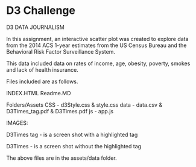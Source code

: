 # D3 Challenge

D3 DATA JOURNALISM


In this assignment, an interactive scatter plot was created to explore data from the 2014 ACS 1-year estimates from the US Census Bureau and the Behavioral Risk Factor Surveillance System.

This data included data on rates of income, age, obesity, poverty, smokes and lack of health insurance.



Files included are as follows.


INDEX.HTML
Readme.MD

Folders/Assets
	CSS - d3Style.css & style.css
	data - data.csv & D3Times_tag.pdf & D3Times.pdf
	js - app.js
	

IMAGES:

D3Times tag - is a screen shot with a highlighted tag

D3Times - is a screen shot without the highlighted tag

The above files are in the assets/data folder.